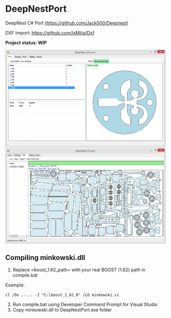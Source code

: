 # DeepNestPort
DeepNest C# Port (https://github.com/Jack000/Deepnest)

DXF Import: https://github.com/IxMilia/Dxf

**Project status: WIP**

<img src="imgs/2.png"/>
<img src="imgs/3.png"/>


## Compiling minkowski.dll
1. Replace <boost_1.62_path> with your real BOOST (1.62) path in compile.bat

Example:
```
cl /Ox ..... -I "C:\boost_1_62_0" /LD minkowski.cc
```
2. Run compile.bat using Developer Command Prompt for Visual Studio
3. Copy minkowski.dll to DeepNestPort.exe folder
